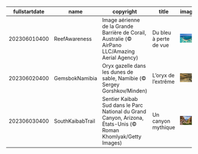 |fullstartdate|name|copyright|title|image|
|--|--|--|--|--|
202306010400|ReefAwareness|Image aérienne de la Grande Barrière de Corail, Australie (© AirPano LLC/Amazing Aerial Agency)|Du bleu à perte de vue|![](/fr-CA/2023/06/202306010400ReefAwareness.jpg)|
202306020400|GemsbokNamibia|Oryx gazelle dans les dunes de sable, Namibie (© Sergey Gorshkov/Minden)|L’oryx de l’extrême|![](/fr-CA/2023/06/202306020400GemsbokNamibia.jpg)|
202306030400|SouthKaibabTrail|Sentier Kaibab Sud dans le Parc National du Grand Canyon, Arizona, États-Unis (© Roman Khomlyak/Getty Images)|Un canyon mythique|![](/fr-CA/2023/06/202306030400SouthKaibabTrail.jpg)|
